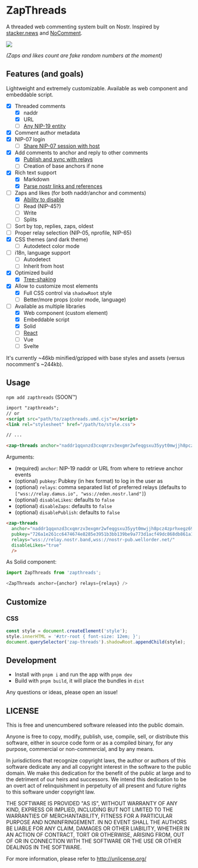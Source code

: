 # ZapThreads

A threaded web commenting system built on Nostr. Inspired by [stacker.news](https://stacker.news) and [NoComment](https://github.com/fiatjaf/nocomment).

![](https://nostr.build/i/0c9c2fbd41a9f6a8b0095bfbbae7562c8ed316f8cc5188de044fb453dbd2b1f5.jpg)

_(Zaps and likes count are fake random numbers at the moment)_

## Features (and goals)

Lightweight and extremely customizable. Available as web component and embeddable script.

 - [x] Threaded comments
   - [x] naddr
   - [x] URL
   - [ ] [Any NIP-19 entity](https://github.com/fr4nzap/zapthreads/issues/7)
 - [x] Comment author metadata
 - [x] NIP-07 login
   - [ ] [Share NIP-07 session with host](https://github.com/fr4nzap/zapthreads/issues/2)
 - [x] Add comments to anchor and reply to other comments
   - [x] [Publish and sync with relays](https://github.com/fr4nzap/zapthreads/issues/3)
   - [ ] Creation of base anchors if none
 - [x] Rich text support
   - [x] Markdown
   - [x] [Parse nostr links and references](https://github.com/fr4nzap/zapthreads/issues/5)
 - [ ] Zaps and likes (for both naddr/anchor and comments)
   - [x] [Ability to disable](https://github.com/fr4nzap/zapthreads/issues/4)
   - [ ] Read (NIP-45?)
   - [ ] Write
   - [ ] Splits
 - [ ] Sort by top, replies, zaps, oldest
 - [ ] Proper relay selection (NIP-05, nprofile, NIP-65)
 - [x] CSS themes (and dark theme)
   - [ ] Autodetect color mode
 - [ ] i18n, language support
   - [ ] Autodetect
   - [ ] Inherit from host
 - [x] Optimized build
   - [x] [Tree-shaking](https://github.com/fr4nzap/zapthreads/issues/6)
 - [x] Allow to customize most elements
   - [x] Full CSS control via `shadowRoot` style
   - [ ] Better/more props (color mode, language)
 - [ ] Available as multiple libraries
   - [x] Web component (custom element)
   - [x] Embeddable script
   - [x] Solid
   - [ ] [React](https://github.com/fr4nzap/zapthreads/issues/1)
   - [ ] Vue
   - [ ] Svelte

It's currently ~46kb minified/gzipped with base styles and assets (versus nocomment's ~244kb).

## Usage

`npm add zapthreads` (SOON™️)

```html
import "zapthreads";
// or
<script src="path/to/zapthreads.umd.cjs"></script>
<link rel="stylesheet" href="/path/to/style.css">

// ...

<zap-threads anchor="naddr1qqxnzd3cxqmrzv3exgmr2wfeqgsxu35yyt0mwjjh8pcz4zprhxegz69t4wr9t74vk6zne58wzh0waycrqsqqqa28pjfdhz" />
```

Arguments:

 - (required) `anchor`: NIP-19 naddr or URL from where to retrieve anchor events
 - (optional) `pubkey`: Pubkey (in hex format) to log in the user as 
 - (optional) `relays`: comma separated list of preferred relays (defaults to `["wss://relay.damus.io", "wss://eden.nostr.land"]`)
 - (optional) `disableLikes`: defaults to `false`
 - (optional) `disableZaps`: defaults to `false`
 - (optional) `disablePublish`: defaults to `false`

```html
<zap-threads 
  anchor="naddr1qqxnzd3cxqmrzv3exgmr2wfeqgsxu35yyt0mwjjh8pcz4zprhxegz69t4wr9t74vk6zne58wzh0waycrqsqqqa28pjfdhz"
  pubkey="726a1e261cc6474674e8285e3951b3bb139be9a773d1acf49dc868db861a1c11"
  relays="wss://relay.nostr.band,wss://nostr-pub.wellorder.net/"
  disableLikes="true"
  />
```

As Solid component:

```js
import ZapThreads from 'zapthreads';

<ZapThreads anchor={anchor} relays={relays} />
```

## Customize

### CSS

```js
const style = document.createElement('style');
style.innerHTML = '#ztr-root { font-size: 12em; }';
document.querySelector('zap-threads').shadowRoot.appendChild(style);
```

## Development

 - Install with `pnpm i` and run the app with `pnpm dev`
 - Build with `pnpm build`, it will place the bundles in `dist`

Any questions or ideas, please open an issue!

## LICENSE

This is free and unencumbered software released into the public domain.

Anyone is free to copy, modify, publish, use, compile, sell, or
distribute this software, either in source code form or as a compiled
binary, for any purpose, commercial or non-commercial, and by any
means.

In jurisdictions that recognize copyright laws, the author or authors
of this software dedicate any and all copyright interest in the
software to the public domain. We make this dedication for the benefit
of the public at large and to the detriment of our heirs and
successors. We intend this dedication to be an overt act of
relinquishment in perpetuity of all present and future rights to this
software under copyright law.

THE SOFTWARE IS PROVIDED "AS IS", WITHOUT WARRANTY OF ANY KIND,
EXPRESS OR IMPLIED, INCLUDING BUT NOT LIMITED TO THE WARRANTIES OF
MERCHANTABILITY, FITNESS FOR A PARTICULAR PURPOSE AND NONINFRINGEMENT.
IN NO EVENT SHALL THE AUTHORS BE LIABLE FOR ANY CLAIM, DAMAGES OR
OTHER LIABILITY, WHETHER IN AN ACTION OF CONTRACT, TORT OR OTHERWISE,
ARISING FROM, OUT OF OR IN CONNECTION WITH THE SOFTWARE OR THE USE OR
OTHER DEALINGS IN THE SOFTWARE.

For more information, please refer to <http://unlicense.org/>